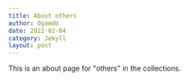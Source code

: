 ```yaml
---
title: About others
author: Ogamdo
date: 2022-02-04
category: Jekyll
layout: post
---
```


This is an about page for "others" in the collections.
